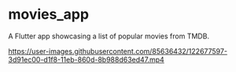 # movies_app

A Flutter app showcasing a list of popular movies from TMDB.



https://user-images.githubusercontent.com/85636432/122677597-3d91ec00-d1f8-11eb-860d-8b988d63ed47.mp4

